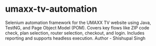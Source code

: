 # umaxx-tv-automation
Selenium automation framework for the UMAXX TV website using Java, TestNG, and Page Object Model (POM). Covers key flows like ZIP code check, plan selection, router selection, checkout, and login. Includes reporting and supports headless execution. 
Author - Shishupal Singh
